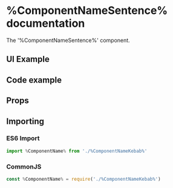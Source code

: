 # %ComponentNameSentence% documentation

The '%ComponentNameSentence%' component.

## UI Example

<!-- STORY -->

## Code example

<!-- SOURCE -->

## Props

<!-- PROPS -->

## Importing

### ES6 Import

```js
import %ComponentName% from './%ComponentNameKebab%'
```

### CommonJS

```js
const %ComponentName% = require('./%ComponentNameKebab%')
```
